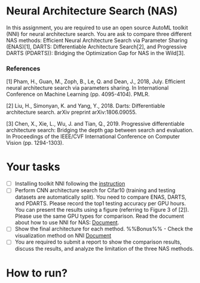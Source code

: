# Neural Architecture Search (NAS)
In this assignment, you are required to use an open source AutoML toolkit (NNI) for neural architecture search. You are ask to compare three different NAS methods:
Efficient Neural Architecture Search via Parameter Sharing (ENAS)[1], DARTS: Differentiable Architecture Search[2], and Progressive DARTS (PDARTS)): Bridging the Optimization Gap for NAS in the Wild[3].

### References 
[1] Pham, H., Guan, M., Zoph, B., Le, Q. and Dean, J., 2018, July. Efficient neural architecture search via parameters sharing. In International Conference on Machine Learning (pp. 4095-4104). PMLR.

[2] Liu, H., Simonyan, K. and Yang, Y., 2018. Darts: Differentiable architecture search. arXiv preprint arXiv:1806.09055.

[3] Chen, X., Xie, L., Wu, J. and Tian, Q., 2019. Progressive differentiable architecture search: Bridging the depth gap between search and evaluation. In Proceedings of the IEEE/CVF International Conference on Computer Vision (pp. 1294-1303).

# Your tasks
- [ ] Installing toolkit NNI following the [instruction](https://nni.readthedocs.io/en/stable/Tutorial/InstallationLinux.html#installation) 
- [ ] Perform CNN architecture search for Cifar10 (training and testing datasets are automatically split). You need to compare ENAS, DARTS, and PDARTS. Please record the top1 testing accuracy per GPU hours. You can present the results using a figure (referring to Figure 3 of [2]). Please use the same GPU types for comparison. Read the document about how to use NNI for NAS: [Document](https://nni.readthedocs.io/en/stable/nas.html).
- [ ] Show the final architecture for each method. %%Bonus%% - Check the visualization method on NNI [Document](https://nni.readthedocs.io/en/stable/NAS/Visualization.html?highlight=visualizationhttps://nni.readthedocs.io/en/stable/NAS/Visualization.html?highlight=visualization)
- [ ] You are required to submit a report to show the comparison results, discuss the results, and analyze the limitation of the three NAS methods.

# How to run?
